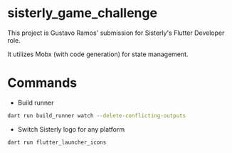 # sisterly_game_challenge

This project is Gustavo Ramos' submission for Sisterly's Flutter Developer role. 

It utilizes Mobx (with code generation) for state management.

# Commands

- Build runner
```bash
dart run build_runner watch --delete-conflicting-outputs
```

- Switch Sisterly logo for any platform
```bash
dart run flutter_launcher_icons
```